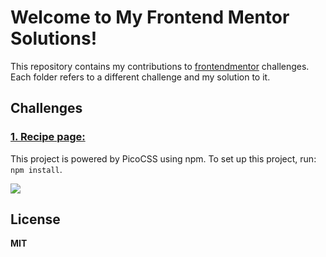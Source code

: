 # Welcome to My Frontend Mentor Solutions!

This repository contains my contributions to [frontendmentor](https://www.frontendmentor.io/) challenges. Each folder refers to a different challenge and my solution to it.

## Challenges

### [1. Recipe page:](https://github.com/mrv90/frontend-mentor/blob/main/recipe-page-main/index.html) 
This project is powered by PicoCSS using npm. To set up this project, run: `npm install`.

![](https://res.cloudinary.com/dz209s6jk/image/upload/f_auto,q_auto,w_700/Challenges/sogk9gtrzrmsf2rzcj63.jpg)


## License
**MIT**
